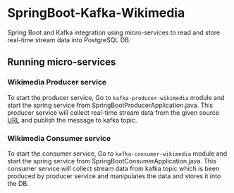 # SpringBoot-Kafka-Wikimedia
Spring Boot and Kafka integration using micro-services to read and store real-time stream data into PostgreSQL DB.

## Running micro-services
### Wikimedia Producer service
To start the producer service, Go to `kafka-producer-wikimedia` module and start the spring service from SpringBootProducerApplication.java.
This producer service will collect real-time stream data from the given source [URL](https://stream.wikimedia.org/v2/stream/recentchange) and publish the message to kafka topic.

### Wikimedia Consumer service
To start the consumer service, Go to `kafka-consumer-wikimedia` module and start the spring service from SpringBootConsumerApplication.java.
This consumer service will collect stream data from kafka topic which is been produced by producer service and manipulates the data and stores it into the DB.

